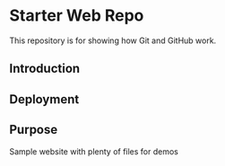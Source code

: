 # Starter Web Repo

This repository is for showing how Git and GitHub work.

## Introduction

## Deployment

## Purpose

Sample website with plenty of files for demos

